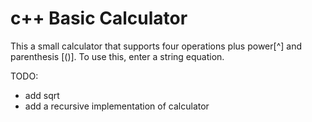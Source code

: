 # c++ Basic Calculator

This a small calculator that supports four operations plus power[^] and parenthesis [()].
To use this, enter a string equation.

TODO: 
* add sqrt
* add a recursive implementation of calculator
